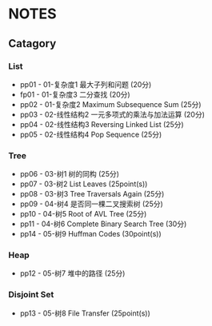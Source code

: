 # NOTES

## Catagory

### List

* pp01 - 01-复杂度1 最大子列和问题 (20分)
* fp01 - 01-复杂度3 二分查找 (20分)
* pp02 - 01-复杂度2 Maximum Subsequence Sum (25分)
* pp03 - 02-线性结构2 一元多项式的乘法与加法运算 (20分)
* pp04 - 02-线性结构3 Reversing Linked List (25分)
* pp05 - 02-线性结构4 Pop Sequence (25分)

### Tree

* pp06 - 03-树1 树的同构 (25分)
* pp07 - 03-树2 List Leaves (25point(s))
* pp08 - 03-树3 Tree Traversals Again (25分)
* pp09 - 04-树4 是否同一棵二叉搜索树 (25分)
* pp10 - 04-树5 Root of AVL Tree (25分)
* pp11 - 04-树6 Complete Binary Search Tree (30分)
* pp14 - 05-树9 Huffman Codes (30point(s))

### Heap

* pp12 - 05-树7 堆中的路径 (25分)

### Disjoint Set

* pp13 - 05-树8 File Transfer (25point(s))
